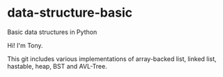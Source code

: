 # data-structure-basic
Basic data structures in Python

Hi! I'm Tony.

This git includes various implementations of array-backed list, linked list, hastable, heap, BST and AVL-Tree.

